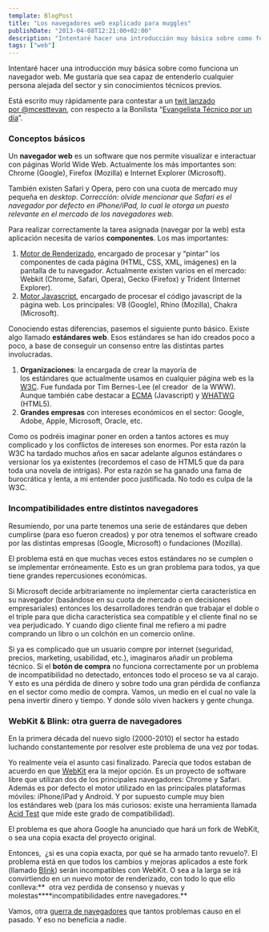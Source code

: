```yaml
---
template: BlogPost
title: "Los navegadores web explicado para muggles"
publishDate: "2013-04-08T12:21:00+02:00"
description: "Intentaré hacer una introducción muy básica sobre como funciona un navegador web."
tags: ["web"]
---
```


Intentaré hacer una introducción muy básica sobre como funciona un navegador web. Me gustaría que sea capaz de entenderlo cualquier persona alejada del sector y sin conocimientos técnicos previos.

Está escrito muy rápidamente para contestar a un [twit lanzado
por @mcesttevan](https://twitter.com/mcestevan/status/321170764021776386),
con respecto a la Bonilista “[Evangelista Técnico por un
día](https://us2.campaign-archive2.com/?u=374c664073e1a1fa3deca53b4&id=92e3e39bcd)”.

### Conceptos básicos

Un **navegador web** es un software que nos permite visualizar e
interactuar con páginas World Wide Web. Actualmente los más importantes
son: Chrome (Google), Firefox (Mozilla) e Internet Explorer (Microsoft).

También existen Safari y Opera, pero con una cuota de mercado muy
pequeña en _desktop_. _Corrección: olvide mencionar que Safari es el
navegador por defecto en iPhone/iPad, lo cual le otorga un puesto
relevante en el mercado de los navegadores web._

Para realizar correctamente la tarea asignada (navegar por la web) esta
aplicación necesita de varios **componentes**. Los mas importantes:

1.  [Motor de Renderizado](https://en.wikipedia.org/wiki/Layout_engine),
    encargado de procesar y “pintar” los componentes de cada página
    (HTML, CSS, XML, imágenes) en la pantalla de tu navegador.
    Actualmente existen varios en el mercado: Webkit (Chrome, Safari,
    Opera), Gecko (Firefox) y Trident (Internet Explorer).
2.  [Motor Javascript](https://en.wikipedia.org/wiki/JavaScript_engine),
    encargado de procesar el código javascript de la página web. Los
    principales: V8 (Google), Rhino (Mozilla), Chakra (Microsoft).

Conociendo estas diferencias, pasemos el siguiente punto básico. Existe
algo llamado **estándares web**. Esos estándares se han ido creados poco
a poco, a base de conseguir un consenso entre las distintas partes
involucradas.

1.  **Organizaciones**: la encargada de crear la mayoría de
    los estándares que actualmente usamos en cualquier página web es la
    [W3C](https://www.w3.org/). Fue fundada por Tim Bernes-Lee (el
    creador  de la WWW). Aunque también cabe destacar a
    [ECMA](https://www.ecma-international.org/) (Javascript)
    y [WHATWG](https://www.whatwg.org/) (HTML5).
2.  **Grandes empresas** con intereses económicos en el sector: Google,
    Adobe, Apple, Microsoft, Oracle, etc.

Como os podréis imaginar poner en orden a tantos actores es muy
complicado y los conflictos de intereses son enormes. Por esta razón la
W3C ha tardado muchos años en sacar adelante algunos estándares o
versionar los ya existentes (recordemos el caso de HTML5 que da para
toda una novela de intrigas). Por esta razón se ha ganado una fama de
burocrática y lenta, a mi entender poco justificada. No todo es culpa de
la W3C.

### Incompatibilidades entre distintos navegadores

Resumiendo, por una parte tenemos una serie de estándares que deben
cumplirse (para eso fueron creados) y por otra tenemos el software
creado por las distintas empresas (Google, Microsoft) o fundaciones
(Mozilla).

El problema está en que muchas veces estos estándares no se cumplen o se
implementar erróneamente. Esto es un gran problema para todos, ya que
tiene grandes repercusiones económicas.

Si Microsoft decide arbitrariamente no implementar cierta característica
en su navegador (basándose en su cuota de mercado o en decisiones
empresariales) entonces los desarrolladores tendrán que trabajar el
doble o el triple para que dicha característica sea compatible y el
cliente final no se vea perjudicado. Y cuando digo cliente final me
refiero a mi padre comprando un libro o un colchón en un comercio
online.

Si ya es complicado que un usuario compre por internet (seguridad,
precios, marketing, usabilidad, etc.), imaginaros añadir un problema
técnico. Si el **botón de compra** no funciona correctamente por un
problema de incompatibilidad no detectado, entonces todo el proceso se
va al carajo. Y esto es una pérdida de dinero y sobre todo una gran
pérdida de confianza en el sector como medio de compra. Vamos, un medio
en el cual no vale la pena invertir dinero y tiempo. Y donde sólo viven
hackers y gente chunga.

### WebKit & Blink: otra guerra de navegadores

En la primera década del nuevo siglo (2000-2010) el sector ha estado
luchando constantemente por resolver este problema de una vez por todas.

Yo realmente veía el asunto casi finalizado. Parecía que todos estaban
de acuerdo en que [WebKit](https://www.webkit.org/) era la mejor opción.
Es un proyecto de software libre que utilizan dos de los principales
navegadores: Chrome y Safari. Además es por defecto el motor utilizado
en las principales plataformas móviles: iPhone/iPad y Android. Y por
supuesto cumple muy bien los estándares web (para los más curiosos:
existe una herramienta llamada [Acid Test](https://acid3.acidtests.org/)
que mide este grado de compatibilidad).

El problema es que ahora Google ha anunciado que hará un fork de WebKit,
o sea una copia exacta del proyecto original.

Entonces,  ¿si es una copia exacta, por qué se ha armado tanto revuelo?.
El problema está en que todos los cambios y mejoras aplicados a este
fork (llamado [Blink](https://www.chromium.org/blink)) serán
incompatibles con WebKit. O sea a la larga se irá convirtiendo en un
nuevo motor de renderizado, con todo lo que ello conlleva:**  otra vez
perdida de consenso y nuevas y molestas\*\***incompatibilidades entre
navegadores.\*\*

Vamos, otra [guerra de
navegadores](https://en.wikipedia.org/wiki/Browser_wars) que tantos
problemas causo en el pasado. Y eso no beneficia a nadie.
